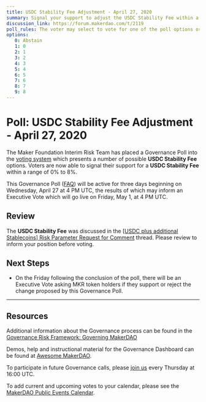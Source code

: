```yaml
---
title: USDC Stability Fee Adjustment - April 27, 2020
summary: Signal your support to adjust the USDC Stability Fee within a range of 0% to 8%
discussion_link: https://forum.makerdao.com/t/2119
poll_rules: The voter may select to vote for one of the poll options or they may elect to abstain from the poll entirely
options:
   0: Abstain
   1: 0
   2: 1
   3: 2
   4: 3
   5: 4
   6: 5
   7: 6
   8: 7
   9: 8
---
```

# Poll: USDC Stability Fee Adjustment - April 27, 2020

The Maker Foundation Interim Risk Team has placed a Governance Poll into the [voting system](https://vote.makerdao.com/polling) which presents a number of possible **USDC Stability Fee** options. Voters are now able to signal their support for a **USDC Stability Fee** within a range of 0% to 8%.

This Governance Poll ([FAQ](https://community-development.makerdao.com/makerdao-scd-faqs/scd-faqs/governance)) will be active for three days beginning on Wednesday, April 27 at 4 PM UTC, the results of which may inform an Executive Vote which will go live on Friday, May 1, at 4 PM UTC.

## Review

The **USDC Stability Fee** was discussed in the [[USDC plus additional Stablecoins] Risk Parameter Request for Comment](https://forum.makerdao.com/t/2119) thread. Please review to inform your position before voting.

## Next Steps

* On the Friday following the conclusion of the poll, there will be an Executive Vote asking MKR token holders if they support or reject the change proposed by this Governance Poll.

---

## Resources

Additional information about the Governance process can be found in the [Governance Risk Framework: Governing MakerDAO](https://community-development.makerdao.com/governance/governance-risk-framework)

Demos, help and instructional material for the Governance Dashboard can be found at [Awesome MakerDAO](https://awesome.makerdao.com/#voting).

To participate in future Governance calls, please [join us](https://community-development.makerdao.com/governance/governance-and-risk-meetings) every Thursday at 16:00 UTC.

To add current and upcoming votes to your calendar, please see the [MakerDAO Public Events Calendar](https://calendar.google.com/calendar/embed?src=makerdao.com_3efhm2ghipksegl009ktniomdk%40group.calendar.google.com&ctz=America%2FLos_Angeles).
